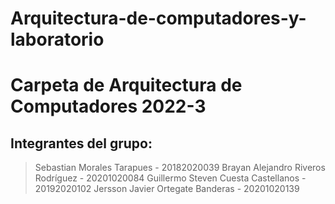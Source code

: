 # Arquitectura-de-computadores-y-laboratorio
# Carpeta de Arquitectura de Computadores 2022-3 

## Integrantes del grupo:
> Sebastian Morales Tarapues - 20182020039
> Brayan Alejandro Riveros Rodríguez - 20201020084
> Guillermo Steven Cuesta Castellanos - 20192020102
> Jersson Javier Ortegate Banderas - 20201020139



